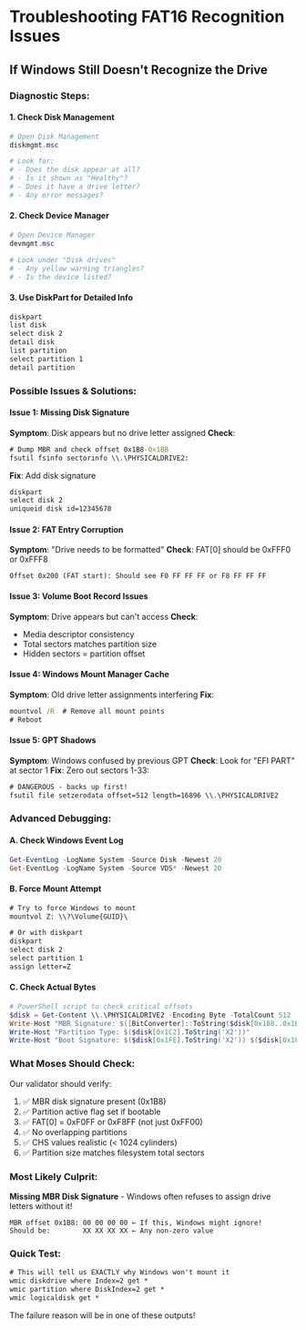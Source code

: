 # Troubleshooting FAT16 Recognition Issues

## If Windows Still Doesn't Recognize the Drive

### Diagnostic Steps:

#### 1. **Check Disk Management**
```powershell
# Open Disk Management
diskmgmt.msc

# Look for:
# - Does the disk appear at all?
# - Is it shown as "Healthy"?
# - Does it have a drive letter?
# - Any error messages?
```

#### 2. **Check Device Manager**
```powershell
# Open Device Manager
devmgmt.msc

# Look under "Disk drives"
# - Any yellow warning triangles?
# - Is the device listed?
```

#### 3. **Use DiskPart for Detailed Info**
```cmd
diskpart
list disk
select disk 2
detail disk
list partition
select partition 1
detail partition
```

### Possible Issues & Solutions:

#### Issue 1: **Missing Disk Signature**
**Symptom**: Disk appears but no drive letter assigned
**Check**:
```cmd
# Dump MBR and check offset 0x1B8-0x1BB
fsutil fsinfo sectorinfo \\.\PHYSICALDRIVE2:
```
**Fix**: Add disk signature
```cmd
diskpart
select disk 2
uniqueid disk id=12345678
```

#### Issue 2: **FAT Entry Corruption**
**Symptom**: "Drive needs to be formatted"
**Check**: FAT[0] should be 0xFFF0 or 0xFFF8
```
Offset 0x200 (FAT start): Should see F0 FF FF FF or F8 FF FF FF
```

#### Issue 3: **Volume Boot Record Issues**
**Symptom**: Drive appears but can't access
**Check**: 
- Media descriptor consistency
- Total sectors matches partition size
- Hidden sectors = partition offset

#### Issue 4: **Windows Mount Manager Cache**
**Symptom**: Old drive letter assignments interfering
**Fix**:
```cmd
mountvol /R  # Remove all mount points
# Reboot
```

#### Issue 5: **GPT Shadows**
**Symptom**: Windows confused by previous GPT
**Check**: Look for "EFI PART" at sector 1
**Fix**: Zero out sectors 1-33:
```cmd
# DANGEROUS - backs up first!
fsutil file setzerodata offset=512 length=16896 \\.\PHYSICALDRIVE2
```

### Advanced Debugging:

#### A. **Check Windows Event Log**
```powershell
Get-EventLog -LogName System -Source Disk -Newest 20
Get-EventLog -LogName System -Source VDS* -Newest 20
```

#### B. **Force Mount Attempt**
```cmd
# Try to force Windows to mount
mountvol Z: \\?\Volume{GUID}\

# Or with diskpart
diskpart
select disk 2  
select partition 1
assign letter=Z
```

#### C. **Check Actual Bytes**
```powershell
# PowerShell script to check critical offsets
$disk = Get-Content \\.\PHYSICALDRIVE2 -Encoding Byte -TotalCount 512
Write-Host "MBR Signature: $([BitConverter]::ToString($disk[0x1B8..0x1BB]))"
Write-Host "Partition Type: $($disk[0x1C2].ToString('X2'))"
Write-Host "Boot Signature: $($disk[0x1FE].ToString('X2')) $($disk[0x1FF].ToString('X2'))"
```

### What Moses Should Check:

Our validator should verify:
1. ✅ MBR disk signature present (0x1B8)
2. ✅ Partition active flag set if bootable
3. ✅ FAT[0] = 0xF0FF or 0xF8FF (not just 0xFF00)
4. ✅ No overlapping partitions
5. ✅ CHS values realistic (< 1024 cylinders)
6. ✅ Partition size matches filesystem total sectors

### Most Likely Culprit:
**Missing MBR Disk Signature** - Windows often refuses to assign drive letters without it!

```
MBR offset 0x1B8: 00 00 00 00 ← If this, Windows might ignore!
Should be:        XX XX XX XX ← Any non-zero value
```

### Quick Test:
```cmd
# This will tell us EXACTLY why Windows won't mount it
wmic diskdrive where Index=2 get *
wmic partition where DiskIndex=2 get *
wmic logicaldisk get *
```

The failure reason will be in one of these outputs!